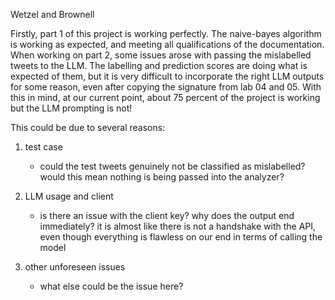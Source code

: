 Wetzel and Brownell

Firstly, part 1 of this project is working perfectly. The naive-bayes algorithm is working as expected, and meeting all qualifications of the documentation. When working on part 2, some issues arose with passing the mislabelled tweets to the LLM. The labelling and prediction scores are doing what is expected of them, but it is very difficult to incorporate the right LLM outputs for some reason, even after copying the signature from lab 04 and 05. With this in mind, at our current point, about 75 percent of the project is working but the LLM prompting is not!

This could be due to several reasons: 

1. test case
    - could the test tweets genuinely not be classified as mislabelled? would this mean nothing is being passed into the analyzer? 

2. LLM usage and client 
    - is there an issue with the client key? why does the output end immediately? it is almost like there is not a handshake with the API, even though everything is flawless on our end in terms of calling the model 

3. other unforeseen issues
    - what else could be the issue here? 